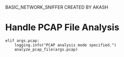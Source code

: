 BASIC_NETWORK_SNIFFER
CREATED BY AKASH
# Handle PCAP File Analysis
    elif args.pcap:
        logging.info("PCAP analysis mode specified.")
        analyze_pcap_file(args.pcap)
